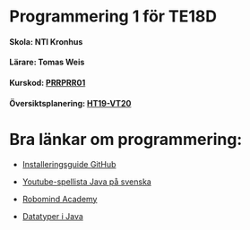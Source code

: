 # Programmering 1 för TE18D
#### Skola: NTI Kronhus
#### Lärare: Tomas Weis 
#### Kurskod: [PRRPRR01](https://www.skolverket.se/undervisning/gymnasieskolan/laroplan-program-och-amnen-i-gymnasieskolan/gymnasieprogrammen/amne?url=1530314731%2Fsyllabuscw%2Fjsp%2Fsubject.htm%3FsubjectCode%3DPRR%26courseCode%3DPRRPRR01%26lang%3Dsv%26tos%3Dgy&sv.url=12.5dfee44715d35a5cdfa92a3#anchor_PRRPRR01)
#### Översiktsplanering: [HT19-VT20](https://docs.google.com/document/d/1CUZE0uYGnaB5-8mVbkWCksHa5lpZIxOKit5bZJhTf2Q/edit)

# Bra länkar om programmering:

* [Installeringsguide GitHub](https://github.com/NTI-Kronhus/TE18D-PRRPRR01/tree/master/Install)

* [Youtube-spellista Java på svenska](https://www.youtube.com/watch?v=EJxmM9JYCwg&list=PLpkWX5olvmC9mkjYhvGbl7VSIMAI7MoFC)

* [Robomind Academy](https://www.robomindacademy.com/robomind/home)

* [Datatyper i Java](https://www.javatpoint.com/java-data-types)

